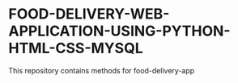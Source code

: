 # FOOD-DELIVERY-WEB-APPLICATION-USING-PYTHON-HTML-CSS-MYSQL
This repository contains methods for food-delivery-app 

